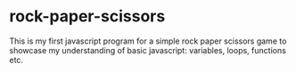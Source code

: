# rock-paper-scissors
This is my first javascript program for a simple rock paper scissors game to showcase
my understanding of basic javascript: variables, loops, functions etc.  